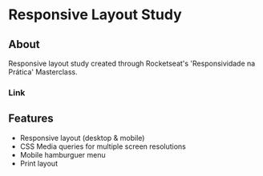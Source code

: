 # Responsive Layout Study

## About

Responsive layout study created through Rocketseat's 'Responsividade na Prática' Masterclass.

### Link

## Features

- Responsive layout (desktop & mobile)
- CSS Media queries for multiple screen resolutions
- Mobile hamburguer menu
- Print layout
